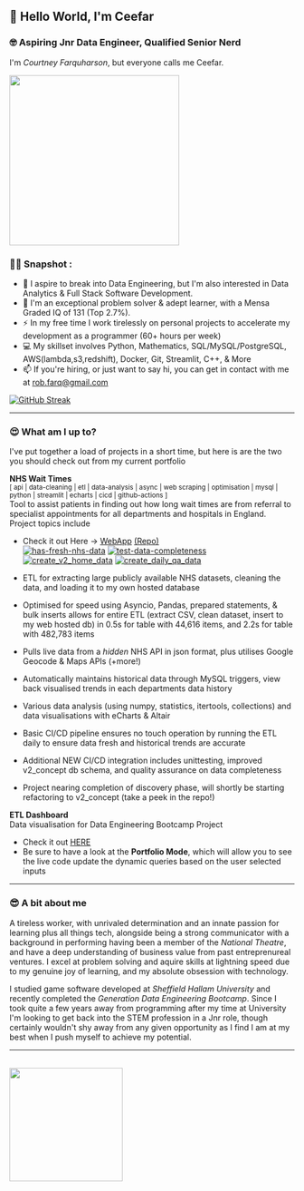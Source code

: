 ## 👋 Hello World, I'm Ceefar  
### 🤓 Aspiring Jnr Data Engineer, Qualified Senior Nerd  

I'm _Courtney Farquharson_, but everyone calls me Ceefar. 

<div>
  <img src="https://thehardgainerbible.com/wp-content/uploads/2020/02/meselect2.png" width="300"/>
</div> 

### :man_technologist: Snapshot :

- :telescope: I aspire to break into Data Engineering, but I'm also interested in Data Analytics & Full Stack Software Development.
- :seedling: I'm an exceptional problem solver & adept learner, with a Mensa Graded IQ of 131 (Top 2.7%).
- :zap: In my free time I work tirelessly on personal projects to accelerate my development as a programmer (60+ hours per week)
- 💻 My skillset involves Python, Mathematics, SQL/MySQL/PostgreSQL, AWS(lambda,s3,redshift), Docker, Git, Streamlit, C++, & More
- :mailbox: If you're hiring, or just want to say hi,  you can get in contact with me at rob.farq@gmail.com
  
   
[![GitHub Streak](http://github-readme-streak-stats.herokuapp.com?user=ceefar&theme=calm)](https://git.io/streak-stats)
  
  
---


### 😍 What am I up to?

I've put together a load of projects in a short time, but here is are the two you should check out from my current portfolio  
  
**NHS Wait Times**  
<sup>[ api | data-cleaning | etl | data-analysis | async | web scraping | optimisation | mysql | python | streamlit | echarts | cicd | github-actions ]</sup>    
Tool to assist patients in finding out how long wait times are from referral to specialist appointments for all departments and hospitals in England. Project topics include   
- Check it out Here -> [WebApp](https://ceefar-nhs.streamlitapp.com/) [(Repo)](https://github.com/ceefar/NHS_wait_times)  
[![has-fresh-nhs-data](https://github.com/ceefar/NHS_wait_times/actions/workflows/confirm_data_or_run_etl.yml/badge.svg?event=schedule)](https://github.com/ceefar/NHS_wait_times/actions/workflows/confirm_data_or_run_etl.yml) [![test-data-completeness](https://github.com/ceefar/NHS_wait_times/actions/workflows/run_pytest_on_db_dataset.yml/badge.svg?branch=main)](https://github.com/ceefar/NHS_wait_times/actions/workflows/run_pytest_on_db_dataset.yml) [![create_v2_home_data](https://github.com/ceefar/NHS_wait_times/actions/workflows/create_v2_home_data.yml/badge.svg)](https://github.com/ceefar/NHS_wait_times/actions/workflows/create_v2_home_data.yml) [![create_daily_qa_data](https://github.com/ceefar/NHS_wait_times/actions/workflows/create_v2_qa_data_basic.yml/badge.svg)](https://github.com/ceefar/NHS_wait_times/actions/workflows/create_v2_qa_data_basic.yml)  
  
- ETL for extracting large publicly available NHS datasets, cleaning the data, and loading it to my own hosted database
- Optimised for speed using Asyncio, Pandas, prepared statements, & bulk inserts allows for entire ETL (extract CSV, clean dataset, insert to my web hosted db) in 0.5s for table with 44,616 items, and 2.2s for table with 482,783 items
- Pulls live data from a *hidden* NHS API in json format, plus utilises Google Geocode & Maps APIs (+more!) 
- Automatically maintains historical data through MySQL triggers, view back visualised trends in each departments data history 
- Various data analysis (using numpy, statistics, itertools, collections) and data visualisations with eCharts & Altair
- Basic CI/CD pipeline ensures no touch operation by running the ETL daily to ensure data fresh and historical trends are accurate 
- Additional NEW CI/CD integration includes unittesting, improved v2_concept db schema, and quality assurance on data completeness
- Project nearing completion of discovery phase, will shortly be starting refactoring to v2_concept (take a peek in the repo!)
    

**ETL Dashboard**  
Data visualisation for Data Engineering Bootcamp Project  
- Check it out [HERE](https://ceefar-etl-dashboard-app-insights-7xqywv.streamlitapp.com/)  
- Be sure to have a look at the **Portfolio Mode**, which will allow you to see the live code update the dynamic queries based on the user selected inputs  
  
  
---
  
### :sunglasses: A bit about me  
  
A tireless worker, with unrivaled determination and an innate passion for learning plus all things tech, alongside being a strong communicator with a background in performing having been a member of the _National Theatre_, and have a deep understanding of business value from past entreprenureal ventures. I excel at problem solving and aquire skills at lightning speed due to my genuine joy of learning, and my absolute obsession with technology.

I studied game software developed at _Sheffield Hallam University_ and recently completed the _Generation Data Engineering Bootcamp_. Since I took quite a few years away from programming after my time at University I'm looking to get back into the STEM profession in a Jnr role, though certainly wouldn't shy away from any given opportunity as I find I am at my best when I push myself to achieve my potential.
  
  
---
  

<div>
  <img src="https://komarev.com/ghpvc/?username=ceefar&style=for-the-badge&color=orange" alt=""/>
  <img alt='' src='https://img.shields.io/badge/Mensa_IQ - 131-100000?style=for-the-badge&logo=&logoColor=white&labelColor=626262&color=3206AD'/>
</div>
<div>
<!-- <img alt="youtube views" src="https://github-readme-youtube-stats.herokuapp.com/views/index.php?id=UCEo08PjhwFLc4Je2OWmkbAg&key=AIzaSyC52e2XmT5tLchD4oPB7AqUf3aa1YZ3ysc&style=for-the-badge"/>
 <img alt="youtube views" src="https://github-readme-youtube-stats.herokuapp.com/subscribers/index.php?id=UCEo08PjhwFLc4Je2OWmkbAg&key=AIzaSyC52e2XmT5tLchD4oPB7AqUf3aa1YZ3ysc&style=for-the-badge"/>
-->
</div>

<div id="header">
  <img src="https://thehardgainerbible.com/wp-content/uploads/2022/05/yes_i_made_this_myself-1.gif" width="200"/>
</div>  
  
